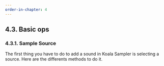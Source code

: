 ```yaml
---
order-in-chapter: 4
---
```


## 4.3. Basic ops

### 4.3.1. Sample Source

The first thing you have to do to add a sound in Koala Sampler is selecting a source. Here are the differents methods to
do it.